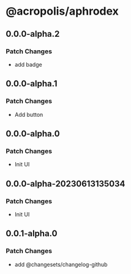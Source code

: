 # @acropolis/aphrodex

## 0.0.0-alpha.2

### Patch Changes

- add badge

## 0.0.0-alpha.1

### Patch Changes

- Add button

## 0.0.0-alpha.0

### Patch Changes

- Init UI

## 0.0.0-alpha-20230613135034

### Patch Changes

- Init UI

## 0.0.1-alpha.0

### Patch Changes

- add @changesets/changelog-github
